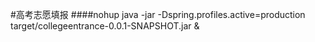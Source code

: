 #高考志愿填报
####nohup java -jar -Dspring.profiles.active=production target/collegeentrance-0.0.1-SNAPSHOT.jar &

